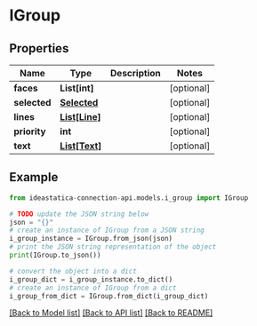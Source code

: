# IGroup


## Properties

Name | Type | Description | Notes
------------ | ------------- | ------------- | -------------
**faces** | **List[int]** |  | [optional] 
**selected** | [**Selected**](Selected.md) |  | [optional] 
**lines** | [**List[Line]**](Line.md) |  | [optional] 
**priority** | **int** |  | [optional] 
**text** | [**List[Text]**](Text.md) |  | [optional] 

## Example

```python
from ideastatica-connection-api.models.i_group import IGroup

# TODO update the JSON string below
json = "{}"
# create an instance of IGroup from a JSON string
i_group_instance = IGroup.from_json(json)
# print the JSON string representation of the object
print(IGroup.to_json())

# convert the object into a dict
i_group_dict = i_group_instance.to_dict()
# create an instance of IGroup from a dict
i_group_from_dict = IGroup.from_dict(i_group_dict)
```
[[Back to Model list]](../README.md#documentation-for-models) [[Back to API list]](../README.md#documentation-for-api-endpoints) [[Back to README]](../README.md)


